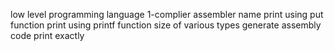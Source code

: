 low level programming language
1-complier
assembler
name
print using put function
print using  printf function
size of various types
generate assembly code
print exactly
